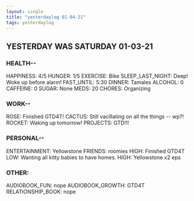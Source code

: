 ```yaml
---
layout: single
title: "yesterdaylog 01-04-21"
tags: yesterdaylog
---
```


## YESTERDAY WAS SATURDAY 01-03-21

### HEALTH--

HAPPINESS: 4/5 
HUNGER: 1/5
EXERCISE: Bike
SLEEP_LAST_NIGHT: Deep! Woke up before alarm!
FAST_UNTIL: 5:30
DINNER: Tamales
ALCOHOL: 0
CAFFEINE: 0
SUGAR: None
MEDS: 20
CHORES: Organizing

### WORK--

ROSE: Finished GTD4T!
CACTUS: Still vacillating on all the things -- wp?!
ROCKET: Waking up tomorrow!
PROJECTS: GTD!!!

### PERSONAL--

ENTERTAINMENT: Yellowstone
FRIENDS: roomies
HIGH: Finished GTD4T
LOW: Wanting all kitty babies to have homes.
HIGH: Yellowstone x2 eps

### OTHER:

AUDIOBOOK_FUN: nope
AUDIOBOOK_GROWTH: GTD4T
RELATIONSHIP_BOOK: nope